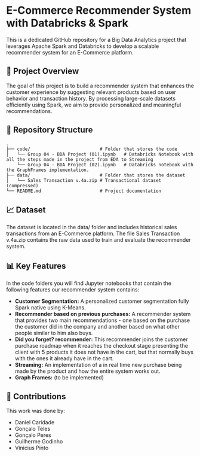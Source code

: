 # E-Commerce Recommender System with Databricks & Spark

This is a dedicated GitHub repository for a Big Data Analytics project that leverages Apache Spark and Databricks to develop a scalable recommender system for an E-Commerce platform.

## 🚀 Project Overview

The goal of this project is to build a recommender system that enhances the customer experience by suggesting relevant products based on user behavior and transaction history. By processing large-scale datasets efficiently using Spark, we aim to provide personalized and meaningful recommendations.

## 📂 Repository Structure

```text
.
├── code/                          # Folder that stores the code
│   └── Group 04 - BDA Project (01).ipynb   # Databricks Notebook with all the steps made in the project from EDA to Streaming
    └── Group 04 - BDA Project (02).ipynb   # Databricks notebook with the GraphFrames implementation.
├── data/                          # Folder that stores the dataset
│   └── Sales Transaction v.4a.zip # Transactional dataset (compressed)
└── README.md                      # Project documentation
```

## 📈 Dataset

The dataset is located in the data/ folder and includes historical sales transactions from an E-Commerce platform. The file Sales Transaction v.4a.zip contains the raw data used to train and evaluate the recommender system.

## 📊 Key Features

In the code folders you will find Jupyter notebooks that contain the following features our recommender system contains:

- **Customer Segmentation:** A personalized customer segmentation fully Spark native using K-Means.
- **Recommender based on previous purchases:** A recommender system that provides two main recommendations - one based on the purchase the customer did in the company and another based on what other people similar to him also buys.
- **Did you forget? recommender:** This recommender joins the customer purchase roadmap when it reaches the checkout stage presenting the client with 5 products it does not have in the cart, but that normally buys with the ones it already have in the cart.
- **Streaming:** An implementation of a in real time new purchase being made by the product and how the entire system works out.
- **Graph Frames:** (to be implemented)

## 👤 Contributions

This work was done by:

- Daniel Caridade
- Gonçalo Teles
- Gonçalo Peres
- Guilherme Godinho
- Vinicius Pinto

